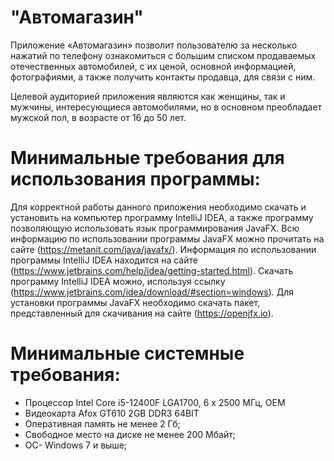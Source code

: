 # "Автомагазин"
Приложение «Автомагазин» позволит пользователю за несколько нажатий по телефону ознакомиться с большим списком продаваемых отечественных автомобилей, с их ценой, основной информацией, фотографиями, а также получить контакты продавца, для связи с ним.

Целевой аудиторией  приложения являются как женщины, так и мужчины, интересующиеся автомобилями, но в основном преобладает мужской пол, в возрасте от 16 до 50 лет.
# Минимальные требования для использования программы:
Для корректной работы данного приложения необходимо скачать и установить на компьютер программу IntelliJ IDEA, а также программу позволяющую использовать язык программирования JavaFX. Всю информацию по использовании программы JavaFX можно прочитать на сайте (https://metanit.com/java/javafx/). Информация по использовании программы IntelliJ IDEA находится на сайте (https://www.jetbrains.com/help/idea/getting-started.html). Скачать программу IntelliJ IDEA можно, используя ссылку (https://www.jetbrains.com/idea/download/#section=windows). Для установки программы JavaFX необходимо скачать пакет, представленный для скачивания на сайте (https://openjfx.io).
# Минимальные системные требования:
* Процессор Intel Core i5-12400F LGA1700, 6 x 2500 МГц, OEM
* Видеокарта Afox GT610 2GB DDR3 64BIT
* Оперативная память не менее 2 Гб;
* Свободное место на диске не менее 200 Мбайт;
* ОС- Windows 7 и выше;
